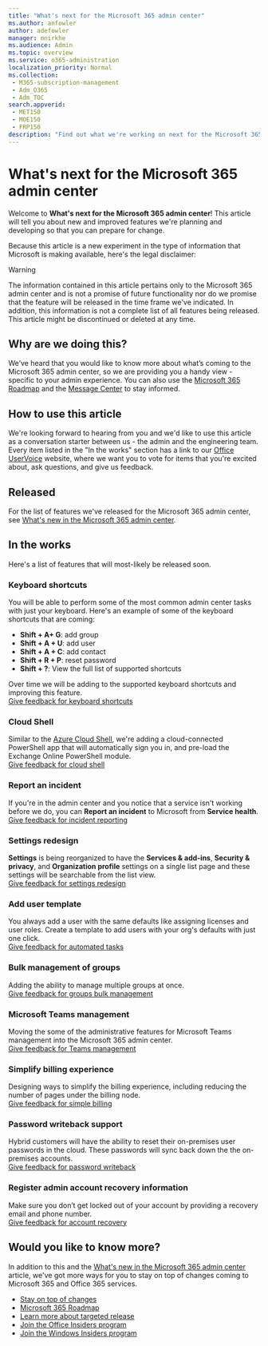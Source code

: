 ```yaml
---
title: "What's next for the Microsoft 365 admin center"
ms.author: anfowler
author: adefowler
manager: mnirkhe
ms.audience: Admin
ms.topic: overview
ms.service: o365-administration
localization_priority: Normal
ms.collection:
 - M365-subscription-management
 - Adm_O365
 - Adm_TOC
search.appverid:
 - MET150
 - MOE150
 - FRP150
description: "Find out what we're working on next for the Microsoft 365 admin center."
---
```


# What's next for the Microsoft 365 admin center

Welcome to **What's next for the Microsoft 365 admin center**! This article will tell you about new and improved features we're planning and developing so that you can prepare for change. 

Because this article is a new experiment in the type of information that Microsoft is making available, here's the legal disclaimer:
> [!WARNING]
> The information contained in this article pertains only to the Microsoft 365 admin center and is not a promise of future functionality nor do we promise that the feature will be released in the time frame we've indicated. In addition, this information is not a complete list of all features being released. This article might be discontinued or deleted at any time.

## Why are we doing this?
We’ve heard that you would like to know more about what’s coming to the Microsoft 365 admin center, so we are providing you a handy view - specific to your admin experience. You can also use the [Microsoft 365 Roadmap](https://www.microsoft.com/microsoft-365/roadmap) and the [Message Center](manage/stay-on-top-of-updates.md) to stay informed.

## How to use this article
We're looking forward to hearing from you and we'd like to use this article as a conversation starter between us - the admin and the engineering team. Every item listed in the "In the works" section has a link to our [Office UserVoice](https://office365.uservoice.com/forums/273493-office-365-admin) website, where we want you to vote for items that you're excited about, ask questions, and give us feedback.

## Released
For the list of features we've released for the Microsoft 365 admin center, see [What's new in the Microsoft 365 admin center](whats-new-in-preview.md).

## In the works
Here's a list of features that will most-likely be released soon. 

### Keyboard shortcuts
You will be able to perform some of the most common admin center tasks with just your keyboard. Here's an example of some of the keyboard shortcuts that are coming:
	
- **Shift + A+ G**:  add group
- **Shift + A + U**: add user
- **Shift + A + C**: add contact
- **Shift + R + P**: reset password
- **Shift + ?**: View the full list of supported shortcuts

Over time we will be adding to the supported keyboard shortcuts and improving this feature.  <br> 
[Give feedback for keyboard shortcuts](https://office365.uservoice.com/forums/273493-office-365-admin/suggestions/38069521-keyboard-shortcuts-in-the-admin-center-what-acti)

### Cloud Shell
Similar to the [Azure Cloud Shell](https://docs.microsoft.com/azure/cloud-shell/overview), we're adding a cloud-connected PowerShell app that will automatically sign you in, and pre-load the Exchange Online PowerShell module.<br>
[Give feedback for cloud shell](https://office365.uservoice.com/forums/273493-office-365-admin/suggestions/31727167-support-cloud-shell-powershell-via-browser)

### Report an incident
If you're in the admin center and you notice that a service isn't working before we do, you can **Report an incident** to Microsoft from **Service health**.<br>
[Give feedback for incident reporting](https://office365.uservoice.com/forums/273493-office-365-admin/suggestions/37876564-create-support-incident-directl-from-service-healt)

### Settings redesign
**Settings** is being reorganized to have the **Services & add-ins**, **Security & privacy**, and **Organization profile** settings on a single list page and these settings will be searchable from the list view. <br>
[Give feedback for settings redesign](https://office365.uservoice.com/forums/273493-office-365-admin/suggestions/38026780-searchable-settings)

### Add user template
You always add a user with the same defaults like assigning licenses and user roles. Create a template to add users with your org's defaults with just one click. <br>
[Give feedback for automated tasks](https://office365.uservoice.com/forums/273493-office-365-admin/suggestions/16255120-new-user-templates)

### Bulk management of groups
Adding the ability to manage multiple groups at once.<br>
[Give feedback for groups bulk management](https://office365.uservoice.com/forums/273493-office-365-admin/suggestions/12950592-please-improve-user-group-and-management-in-the-ne)

### Microsoft Teams management
Moving the some of the administrative features for Microsoft Teams management into the Microsoft 365 admin center. <br>
[Give feedback for Teams management](https://office365.uservoice.com/forums/273493-office-365-admin/suggestions/17961592-manage-all-from-one-admin-center)

### Simplify billing experience
Designing ways to simplify the billing experience, including reducing the number of pages under the billing node.<br>
[Give feedback for simple billing](https://office365.uservoice.com/forums/273493-office-365-admin/suggestions/11579520-billing)

### Password writeback support
Hybrid customers will have the ability to reset their on-premises user passwords in the cloud. These passwords will sync back down the the on-premises accounts. <br>
[Give feedback for password writeback](https://office365.uservoice.com/forums/273493-office-365-admin/suggestions/9496608-read-and-use-must-change-password-attribute-with)

### Register admin account recovery information
Make sure you don’t get locked out of your account by providing a recovery email and phone number.<br>
[Give feedback for account recovery](https://office365.uservoice.com/forums/273493-office-365-admin/suggestions/37800766-register-admin-account-recovery-information)

## Would you like to know more?
In addition to this and the [What's new in the Microsoft 365 admin center](whats-new-in-preview.md) article, we've got more ways for you to stay on top of changes coming to Microsoft 365 and Office 365 services.

- [Stay on top of changes](manage/stay-on-top-of-updates.md)
- [Microsoft 365 Roadmap](https://www.microsoft.com/microsoft-365/roadmap)
- [Learn more about targeted release](manage/release-options-in-office-365.md)
- [Join the Office Insiders program](https://insider.office.com/join)
- [Join the Windows Insiders program](https://insider.windows.com)
